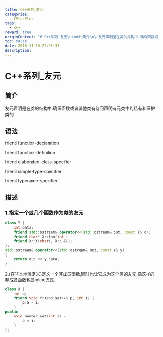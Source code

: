 ```yaml
---
title: C++系列_友元
categories:
  - CPlusPlus
tags:
  - c++
reward: true
originContent: "# C++系列_友元\n\n## 简介\n\n友元声明是在类的结构中.确保函数或者其他类有访问声明有元类中的私有和保护类的\n\n## 语法\n\nfriend function-deciaration\n\nfriend function-definition\n\nfriend elaborated-class-specifier\n\nfriend simple-type-specifier\n\nfriend typename-specifier\n\n## 描述\n\n### 1.指定一个或几个函数作为类的友元\n\n```c++\nclass Y {\n\tint data;\n    friend std::ostream& operator<<(std::ostream& out, const Y& o);\n    friend char* X::foo(int);\n    friend X::X(char), X::~X();\n};\nstd::ostream& operator<<(std::ostream& out, const Y& y)\n{\n    return out << y.data;\n}\n```\n\n2.(在非本地类定义)定义一个非成员函数,同时也让它成为这个类的友元.像这样的非成员函数也是inline方式.\n\n```c++\nclass X {\n    int a;\n    friend void friend_set(X& p, int i) {\n        p.a = i;\n    }\npublic:\n    void member_set(int i) {\n        a = i;\n    }\n};\n```"
toc: false
date: 2018-11-30 22:25:37
description:
---
```


# C++系列_友元

## 简介

友元声明是在类的结构中.确保函数或者其他类有访问声明有元类中的私有和保护类的

## 语法

friend function-deciaration

friend function-definition

friend elaborated-class-specifier

friend simple-type-specifier

friend typename-specifier

## 描述

### 1.指定一个或几个函数作为类的友元

```c++
class Y {
	int data;
    friend std::ostream& operator<<(std::ostream& out, const Y& o);
    friend char* X::foo(int);
    friend X::X(char), X::~X();
};
std::ostream& operator<<(std::ostream& out, const Y& y)
{
    return out << y.data;
}
```

2.(在非本地类定义)定义一个非成员函数,同时也让它成为这个类的友元.像这样的非成员函数也是inline方式.

```c++
class X {
    int a;
    friend void friend_set(X& p, int i) {
        p.a = i;
    }
public:
    void member_set(int i) {
        a = i;
    }
};
```